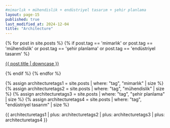 ```yaml
---
#mimarlık + mühendislik + endüstriyel tasarım + şehir planlama
layout: page-15
published: true
last_modified_at: 2024-12-04
title: "Architecture"
---
```


{% for post in site.posts %} {% if post.tag == 'mimarlık' or post.tag ==
'mühendislik' or post.tag == 'şehir planlama' or post.tag == 'endüstriyel
tasarım' %}

<p class="cat1"><a href="{{ post.url }}">{{ post.title | downcase }}</a></p>
{% endif %} {% endfor %}
<br />

{% assign architecturetags1 = site.posts | where: "tag", "mimarlık" | size %}
{% assign architecturetags2 = site.posts | where: "tag", "mühendislik" | size %}
{% assign architecturetags3 = site.posts | where: "tag", "şehir planlama" | size %}
{% assign architecturetags4 = site.posts | where: "tag", "endüstriyel
tasarım" | size %}

{{ architecturetags1 | plus: architecturetags2 | plus: architecturetags3 | plus: architecturetags4 }}
